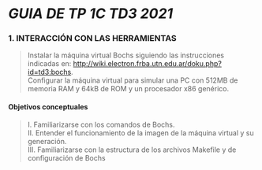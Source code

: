 # _GUIA DE TP 1C TD3 2021_
### 1. INTERACCIÓN CON LAS HERRAMIENTAS                                                                                    
> Instalar la máquina virtual Bochs siguiendo las instrucciones indicadas en: 
http://wiki.electron.frba.utn.edu.ar/doku.php?id=td3:bochs.                 
Configurar la máquina virtual para simular una PC con 512MB de memoria RAM y 64kB de ROM y un procesador x86 genérico. 

#### Objetivos conceptuales                                                                                                 
>I. Familiarizarse con los comandos de Bochs.       
II. Entender el funcionamiento de la imagen de la máquina virtual y su generación.                                      
III. Familiarizarse con la estructura de los archivos Makefile y de configuración de Bochs                             
